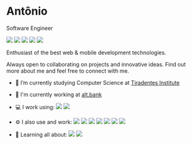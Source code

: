 # Antônio

Software Engineer

<a title="LinkedIn" href="https://www.linkedin.com/in/antonioizaias/"><img src="https://img.shields.io/badge/-antonioizaias-blue?style=flat&logo=linkedin&logoColor=white"></a> <a title="Dev.to" href="https://dev.to/antonioizaias/"><img src="https://img.shields.io/badge/-@antonioizaias-black?style=flat&logo=dev.to&logoColor=white"></a> <a title="Medium" href="https://medium.com/@antonioizaias"><img src="https://img.shields.io/badge/-@antonioizaias-black?style=flat&logo=medium"></a> <a title="E-mail" href="mailto:contato@antonioizaias.dev?subject=Olá,%20Antônio!%20"><img src="https://img.shields.io/badge/-contato@antonioizaias.dev-c14438?style=flat&logo=gmail&logoColor=white"></a> <a title="Apple Music" href="https://music.apple.com/profile/antonioizaias/"><img src="https://img.shields.io/badge/-@antonioizaias-grey?style=flat&logo=applemusic&logoColor=white"></a>

Enthusiast of the best web & mobile development technologies.

Always open to collaborating on projects and innovative ideas. Find out more about me and feel free to connect with me.

- 🔭 I’m currently studying Computer Science at <a title="Centro Universitário Tiradentes" href="https://al.unit.br/">Tiradentes Institute</a>

- 🏢 I'm currently working at <a title="alt.bank" href="https://www.altbank.com.br">alt.bank</a> 

- 💻 I work using: <a title="Dart" href="#"><img src="https://img.shields.io/badge/-Dart-blue?style=flat&logo=dart"></a> <a title="Flutter" href="#"><img src="https://img.shields.io/badge/-Flutter-blue?style=flat&logo=flutter"></a>

- ⚙️ I also use and work: <a title="Postman" href="#"><img src="https://img.shields.io/badge/-Postman-orange?style=flat&logo=postman&logoColor=white"></a> <a title="Git" href="#"><img src="https://img.shields.io/badge/-Git-f05032?style=flat&logo=git&logoColor=white"></a> <a title="Code" href="#"><img src="https://img.shields.io/badge/-Code-blue?style=flat&logo=visual-studio-code"></a> <a title="JetBrains Tools" href="#"><img src="https://img.shields.io/badge/-JetBrains%20Tools-black?style=flat&logo=jetbrains&logoColor=white"></a> <a title="Silicon" href="#"><img src="https://img.shields.io/badge/-Silicon-grey?style=flat&logo=apple&logoColor=white"></a> <a title="Docker" href="#"><img src="https://img.shields.io/badge/-Docker-0162cc?style=flat&logo=docker&logoColor=white"></a> <a title="Figma" href="#"><img src="https://img.shields.io/badge/-Figma-a259ff?style=flat&logo=figma&logoColor=white"></a>

- 🌱 Learning all about: <a title="JavaScript" href="#"><img src="https://img.shields.io/badge/-JavaScript-black?style=flat&logo=javascript"></a> <a title="Python" href="#"><img src="https://img.shields.io/badge/-Python-1e415e?style=flat&logo=python&logoColor=white"></a>